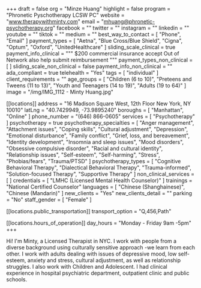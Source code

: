 +++
draft = false
org = "Minze Huang"
highlight = false
program = "Phronetic Pyschotherapy LCSW PC"
website = "www.therapywithminty.com"
email = "mhuang@phronetic-psychotherapy.org"
facebook = ""
twitter = ""
instagram = ""
linkedin = ""
youtube = ""
tiktok = ""
medium = ""
best_way_to_contact = [ "Phone", "Email" ]
payment_types = [
  "Aetna",
  "Blue Cross/Blue Shield",
  "Cigna",
  "Optum",
  "Oxford",
  "UnitedHealthcare"
]
sliding_scale_clinical = true
payment_info_clinical = """
$200 commercial insurance accept
Out of Network also help submit reimbursement """
payment_types_non_clinical = [ ]
sliding_scale_non_clinical = false
payment_info_non_clinical = ""
ada_compliant = true
telehealth = "Yes"
tags = [ "individual" ]
client_requirements = ""
age_groups = [
  "Children (6 to 10)",
  "Preteens and Tweens (11 to 13)",
  "Youth and Teenagers (14 to 19)",
  "Adults (19 to 64)"
]
image = "/img/IMG_1112 - Minty Huang.jpg"

[[locations]]
address = "16 Madison Square West, 12th Floor  New York, NY 10010"
latLng = "40.7429949, -73.9895240"
boroughs = [ "Manhattan", "Online" ]
phone_number = "(646) 866-0605"
services = [ "Psychotherapy" ]
psychotherapy = true
psychotherapy_specialties = [
  "Anger management",
  "Attachment issues",
  "Coping skills",
  "Cultural adjustment",
  "Depression",
  "Emotional disturbance",
  "Family conflict",
  "Grief, loss, and bereavement",
  "Identity development",
  "Insomnia and sleep issues",
  "Mood disorders",
  "Obsessive compulsive disorder",
  "Racial and cultural identity",
  "Relationship issues",
  "Self-esteem",
  "Self-harming",
  "Stress",
  "Phobias/fears",
  "Trauma/PTSD"
]
psychotherapy_types = [
  "Cognitive Behavioral Therapy",
  "Dialectical Behavioral Therapy",
  "Trauma-informed",
  "Solution-focused Therapy",
  "Supportive Therapy"
]
non_clinical_services = [ ]
credentials = [ "LMHC (Licensed Mental Health Counselor)" ]
trainings = "National Certified Counselor"
languages = [ "Chinese (Shanghainese)", "Chinese (Mandarin)" ]
new_clients = "Yes"
new_clients_detail = ""
parking = "No"
staff_gender = [ "Female" ]

  [[locations.public_transportation]]
  transport_option = "Q,456,Path"

  [[locations.hours_of_operation]]
  day_hours = "Monday - Friday 9am -5pm"
+++


Hi! I'm Minty, a Licensed Therapist in NYC. I work with people from a diverse background using culturally sensitive approach -we learn from each other. I work with adults dealing with issues of depressive mood, low self-esteem, anxiety and stress, cultural adjustment, as well as relationship struggles. I also work with Children and Adolescent. I had clinical experience in hospital psychiatric department, outpatient clinic and public schools. 
